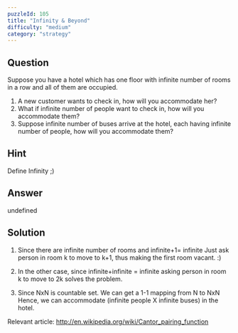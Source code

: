```yaml
---
puzzleId: 105
title: "Infinity & Beyond"
difficulty: "medium"
category: "strategy"
---
```


## Question
Suppose you have a hotel which has one floor with infinite number of rooms in a row and all of them are occupied.
1) A new customer wants to check in, how will you accommodate her? 
2) What if infinite number of people want to check in, how will you accommodate them? 
3) Suppose infinite number of buses arrive at the hotel, each having infinite number of people, how will you accommodate them?

## Hint
Define Infinity ;)

## Answer
undefined

## Solution
1) Since there are infinite number of rooms and infinite+1= infinite
Just ask person in room k to move to k+1, thus making the first room vacant. :)

2) In the other case, since infinite+infinite = infinite
asking person in room k to move to 2k solves the problem.

3) Since NxN is countable set. We can get a 1-1 mapping from N to NxN
Hence, we can accommodate (infinite people X infinite buses) in the hotel.

Relevant article:
http://en.wikipedia.org/wiki/Cantor_pairing_function
